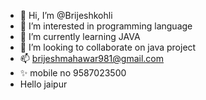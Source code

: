 - 👋 Hi, I’m @Brijeshkohli
- 👀 I’m interested in programming language 
- 🌱 I’m currently learning JAVA
- 💞️ I’m looking to collaborate on java project
- 📫 brijeshmahawar981@gmail.com
- ✨ mobile no 9587023500
- Hello jaipur

<!---
Brijeshkohli/Brijeshkohli is a ✨ special ✨ repository because its `README.md` (this file) appears on your GitHub profile.
You can click the Preview link to take a look at your changes.
--->
